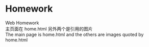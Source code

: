 # Homework
Web Homework<br>
主页面在 home.html 另外两个是引用的图片<br>
The main page is home.html and the others are images quoted by home.html<br>
